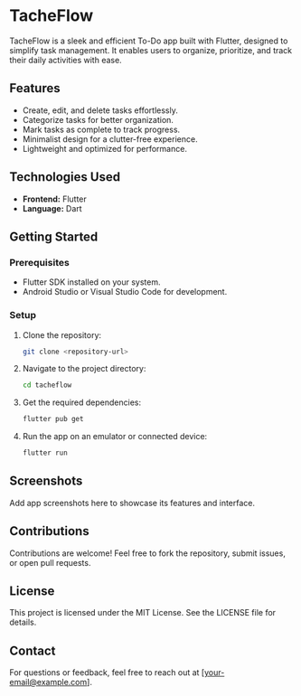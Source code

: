 # TacheFlow

TacheFlow is a sleek and efficient To-Do app built with Flutter, designed to simplify task management. It enables users to organize, prioritize, and track their daily activities with ease.

## Features
- Create, edit, and delete tasks effortlessly.
- Categorize tasks for better organization.
- Mark tasks as complete to track progress.
- Minimalist design for a clutter-free experience.
- Lightweight and optimized for performance.

## Technologies Used
- **Frontend:** Flutter
- **Language:** Dart

## Getting Started

### Prerequisites
- Flutter SDK installed on your system.
- Android Studio or Visual Studio Code for development.

### Setup
1. Clone the repository:
   ```bash
   git clone <repository-url>
   ```
2. Navigate to the project directory:
   ```bash
   cd tacheflow
   ```
3. Get the required dependencies:
   ```bash
   flutter pub get
   ```
4. Run the app on an emulator or connected device:
   ```bash
   flutter run
   ```

## Screenshots
Add app screenshots here to showcase its features and interface.

## Contributions
Contributions are welcome! Feel free to fork the repository, submit issues, or open pull requests.

## License
This project is licensed under the MIT License. See the LICENSE file for details.

## Contact
For questions or feedback, feel free to reach out at [your-email@example.com].
